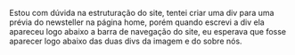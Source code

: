 Estou com dúvida na estruturação do site, tentei criar uma div para uma prévia do newsteller na página home, porém quando escrevi a div ela apareceu logo abaixo a barra de navegação do site, eu esperava que fosse aparecer logo 
abaixo das duas divs da imagem e do sobre nós.
